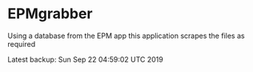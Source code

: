 # EPMgrabber
Using a database from the EPM app this application scrapes the files as required


Latest backup: Sun Sep 22 04:59:02 UTC 2019
